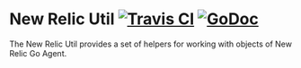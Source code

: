 # New Relic Util [![Travis CI](https://travis-ci.org/gettaxi/newrelicutil.svg?branch=master)](https://travis-ci.org/gettaxi/newrelicutil) [![GoDoc](https://godoc.org/github.com/gettaxi/newrelicutil?status.svg)](https://godoc.org/github.com/gettaxi/newrelicutil)

The New Relic Util provides a set of helpers for working with objects of New Relic Go Agent.
 